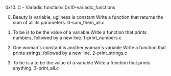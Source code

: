 0x10. C - Variadic functions
0x10-variadic_functions

0. Beauty is variable, ugliness is constant
Write a function that returns the sum of all its parameters. 0-sum_them_all.c

1. To be is to be the value of a variable
Write a function that prints numbers, followed by a new line. 1-print_numbers.c

2. One woman's constant is another woman's variable
Write a function that prints strings, followed by a new line. 2-print_strings.c

3. To be is a to be the value of a variable
Write a function that prints anything. 3-print_all.c

